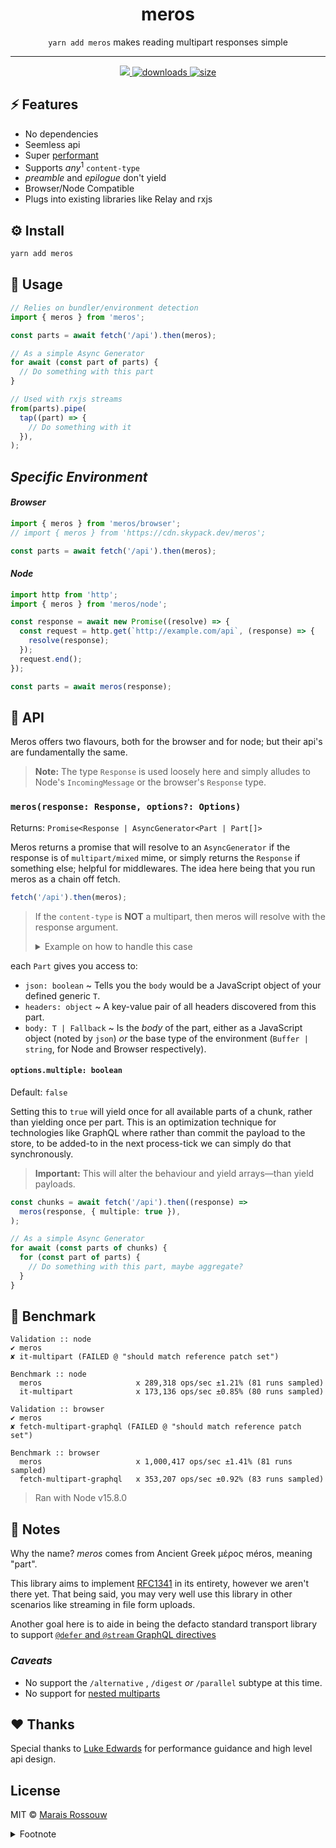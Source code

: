<div align="center">
	<h1 align="center">meros</h1>
	<p align="center"><code>yarn add meros</code> makes reading multipart responses simple</p>
	<hr />
	<span>
		<a href="https://github.com/maraisr/meros/actions?query=workflow:CI+branch:main">
			<img src="https://github.com/maraisr/meros/workflows/CI/badge.svg?query=branch:main"/>
		</a>
		<a href="https://npm.im/meros">
			<img src="https://img.shields.io/npm/dm/meros" alt="downloads"/>
		</a>
		<a href="https://bundlephobia.com/result?p=meros">
			<img src="https://badgen.net/bundlephobia/minzip/meros" alt="size"/>
		</a>
	</span>
</div>

## ⚡ Features

- No dependencies
- Seemless api
- Super [performant](#-benchmark)
- Supports _any_<sup>1</sup> `content-type`
- _preamble_ and _epilogue_ don't yield
- Browser/Node Compatible
- Plugs into existing libraries like Relay and rxjs

## ⚙️ Install

```sh
yarn add meros
```

## 🚀 Usage

```ts
// Relies on bundler/environment detection
import { meros } from 'meros';

const parts = await fetch('/api').then(meros);

// As a simple Async Generator
for await (const part of parts) {
  // Do something with this part
}

// Used with rxjs streams
from(parts).pipe(
  tap((part) => {
    // Do something with it
  }),
);
```

## _Specific Environment_

#### _Browser_

```ts
import { meros } from 'meros/browser';
// import { meros } from 'https://cdn.skypack.dev/meros';

const parts = await fetch('/api').then(meros);
```

#### _Node_

```ts
import http from 'http';
import { meros } from 'meros/node';

const response = await new Promise((resolve) => {
  const request = http.get(`http://example.com/api`, (response) => {
    resolve(response);
  });
  request.end();
});

const parts = await meros(response);
```

## 🔎 API

Meros offers two flavours, both for the browser and for node; but their api's
are fundamentally the same.

> **Note:** The type `Response` is used loosely here and simply alludes to
> Node's `IncomingMessage` or the browser's `Response` type.

### `meros(response: Response, options?: Options)`

Returns: `Promise<Response | AsyncGenerator<Part | Part[]>`

Meros returns a promise that will resolve to an `AsyncGenerator` if the response
is of `multipart/mixed` mime, or simply returns the `Response` if something
else; helpful for middlewares. The idea here being that you run meros as a chain
off fetch.

```ts
fetch('/api').then(meros);
```

> If the `content-type` is **NOT** a multipart, then meros will resolve with the
> response argument.
>
> <details>
> <summary>Example on how to handle this case</summary>
>
> ```ts
> import { meros } from 'meros';
>
> const response = await fetch('/api'); // Assume this isnt multipart
> const parts = await meros(response);
>
> if (parts[Symbol.asyncIterator] < 'u') {
>   for await (const part of parts) {
>     // Do something with this part
>   }
> } else {
>   const data = await parts.json();
> }
> ```
>
> </details>

each `Part` gives you access to:

- `json: boolean` ~ Tells you the `body` would be a JavaScript object of your
  defined generic `T`.
- `headers: object` ~ A key-value pair of all headers discovered from this part.
- `body: T | Fallback` ~ Is the _body_ of the part, either as a JavaScript
  object (noted by `json`) _or_ the base type of the environment
  (`Buffer | string`, for Node and Browser respectively).

#### `options.multiple: boolean`

Default: `false`

Setting this to `true` will yield once for all available parts of a chunk,
rather than yielding once per part. This is an optimization technique for
technologies like GraphQL where rather than commit the payload to the store, to
be added-to in the next process-tick we can simply do that synchronously.

> **Important:** This will alter the behaviour and yield arrays—than yield
> payloads.

```ts
const chunks = await fetch('/api').then((response) =>
  meros(response, { multiple: true }),
);

// As a simple Async Generator
for await (const parts of chunks) {
  for (const part of parts) {
    // Do something with this part, maybe aggregate?
  }
}
```

## 💨 Benchmark

```
Validation :: node
✔ meros
✘ it-multipart (FAILED @ "should match reference patch set")

Benchmark :: node
  meros                     x 289,318 ops/sec ±1.21% (81 runs sampled)
  it-multipart              x 173,136 ops/sec ±0.85% (80 runs sampled)

Validation :: browser
✔ meros
✘ fetch-multipart-graphql (FAILED @ "should match reference patch set")

Benchmark :: browser
  meros                     x 1,000,417 ops/sec ±1.41% (81 runs sampled)
  fetch-multipart-graphql   x 353,207 ops/sec ±0.92% (83 runs sampled)
```

> Ran with Node v15.8.0

## 🎒 Notes

Why the name? _meros_ comes from Ancient Greek μέρος méros, meaning "part".

This library aims to implement [RFC1341] in its entirety, however we aren't
there yet. That being said, you may very well use this library in other
scenarios like streaming in file form uploads.

Another goal here is to aide in being the defacto standard transport library to
support
[`@defer` and `@stream` GraphQL directives](https://foundation.graphql.org/news/2020/12/08/improving-latency-with-defer-and-stream-directives/)

### _Caveats_

- No support the `/alternative` , `/digest` _or_ `/parallel` subtype at this
  time.
- No support for
  [nested multiparts](https://tools.ietf.org/html/rfc1341#appendix-C)

## ❤ Thanks

Special thanks to [Luke Edwards](https://github.com/lukeed) for performance
guidance and high level api design.

## License

MIT © [Marais Rossouw](https://marais.io)

<details>
<summary>Footnote</summary>

> 1: By default, we'll look for JSON, and parse that for you. If not, we'll give
> you the body as what was streamed.

</details>

[rfc1341]: https://tools.ietf.org/html/rfc1341 'The Multipart Content-Type'
